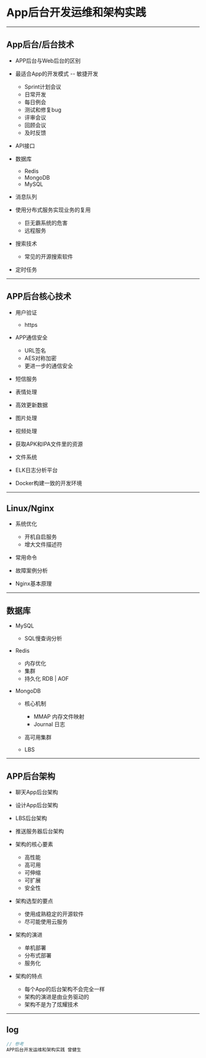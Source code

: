 # App后台开发运维和架构实践

--------------------------------------------------------------------------------

## App后台/后台技术

- APP后台与Web后台的区别
- 最适合App的开发模式 -- 敏捷开发

  - Sprint计划会议
  - 日常开发
  - 每日例会
  - 测试和修复bug
  - 评审会议
  - 回顾会议
  - 及时反馈

- API接口
- 数据库

  - Redis
  - MongoDB
  - MySQL

- 消息队列
- 使用分布式服务实现业务的复用

  - 巨无霸系统的危害
  - 远程服务

- 搜索技术

  - 常见的开源搜索软件

- 定时任务

--------------------------------------------------------------------------------

## APP后台核心技术

- 用户验证

  - https

- APP通信安全

  - URL签名
  - AES对称加密
  - 更进一步的通信安全

- 短信服务
- 表情处理
- 高效更新数据
- 图片处理
- 视频处理
- 获取APK和IPA文件里的资源
- 文件系统
- ELK日志分析平台
- Docker构建一致的开发环境

--------------------------------------------------------------------------------

## Linux/Nginx

- 系统优化

  - 开机自启服务
  - 增大文件描述符

- 常用命令
- 故障案例分析
- Nginx基本原理

--------------------------------------------------------------------------------

## 数据库

- MySQL

  - SQL慢查询分析

- Redis

  - 内存优化
  - 集群
  - 持久化 RDB | AOF

- MongoDB

  - 核心机制

    - MMAP 内存文件映射
    - Journal 日志

  - 高可用集群
  - LBS

--------------------------------------------------------------------------------

## APP后台架构

- 聊天App后台架构
- 设计App后台架构
- LBS后台架构
- 推送服务器后台架构
- 架构的核心要素

  - 高性能
  - 高可用
  - 可伸缩
  - 可扩展
  - 安全性

- 架构选型的要点

  - 使用成熟稳定的开源软件
  - 尽可能使用云服务

- 架构的演进

  - 单机部署
  - 分布式部署
  - 服务化

- 架构的特点

  - 每个App的后台架构不会完全一样
  - 架构的演进是由业务驱动的
  - 架构不是为了炫耀技术

--------------------------------------------------------------------------------

## log

```javascript
// 参考
APP后台开发运维和架构实践 曾健生
```
